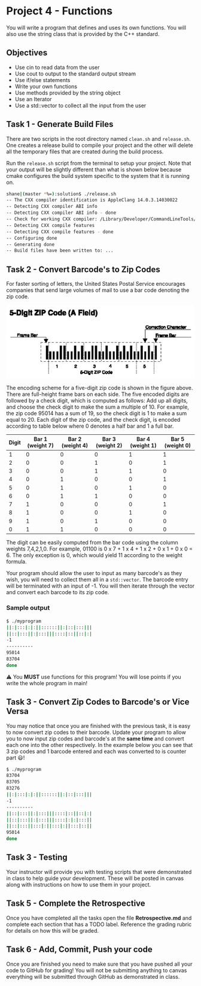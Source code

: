 # Project 4 - Functions

You will write a program that defines and uses its own functions. You will also
use the string class that is provided by the C++ standard.


## Objectives

- Use cin to read data from the user
- Use cout to output to the standard output stream
- Use if/else statements
- Write your own functions
- Use methods provided by the string object
- Use an Iterator
- Use a std::vector to collect all the input from the user

## Task 1 - Generate Build Files

There are two scripts in the root directory named `clean.sh` and `release.sh`.
One creates a release build to compile your project and the other will delete
all the temporary files that are created during the build process.

Run the `release.sh` script from the terminal to setup your project. Note
that your output will be slightly different than what is shown below because
cmake configures the build system specific to the system that it is running on.

```bash
shane|(master *%=):solution$ ./release.sh
-- The CXX compiler identification is AppleClang 14.0.3.14030022
-- Detecting CXX compiler ABI info
-- Detecting CXX compiler ABI info - done
-- Check for working CXX compiler: /Library/Developer/CommandLineTools/usr/bin/c++ - skipped
-- Detecting CXX compile features
-- Detecting CXX compile features - done
-- Configuring done
-- Generating done
-- Build files have been written to: ...
```

## Task 2 - Convert Barcode's to Zip Codes

For faster sorting of letters, the United States Postal Service encourages
companies that send large volumes of mail to use a bar code denoting the zip
code.

![barcode.png](barcode.png)

The encoding scheme for a five-digit zip code is shown in the figure above.
There are full-height frame bars on each side. The five encoded digits are
followed by a check digit, which is computed as follows: Add up all digits, and
choose the check digit to make the sum a multiple of 10. For example, the zip
code 95014 has a sum of 19, so the check digit is 1 to make a sum equal to 20.
Each digit of the zip code, and the check digit, is encoded according to
table below where 0 denotes a half bar and 1 a full bar.

| Digit | Bar 1 (weight 7) | Bar 2 (weight 4) | Bar 3 (weight 2) | Bar 4 (weight 1) | Bar 5 (weight 0) |
| ----- | ---------------- | ---------------- | ---------------- | ---------------- | ---------------- |
| 1     | 0                | 0                | 0                | 1                | 1                |
| 2     | 0                | 0                | 1                | 0                | 1                |
| 3     | 0                | 0                | 1                | 1                | 0                |
| 4     | 0                | 1                | 0                | 0                | 1                |
| 5     | 0                | 1                | 0                | 1                | 0                |
| 6     | 0                | 1                | 1                | 0                | 0                |
| 7     | 1                | 0                | 0                | 0                | 1                |
| 8     | 1                | 0                | 0                | 1                | 0                |
| 9     | 1                | 0                | 1                | 0                | 0                |
| 0     | 1                | 1                | 0                | 0                | 0                |

The digit can be easily computed from the bar code using the column weights
7,4,2,1,0. For example, 01100 is 0 x 7 + 1 x 4 + 1 x 2 + 0 x 1 + 0 x 0 = 6. The
only exception is 0, which would yield 11 according to the weight formula.

Your program should allow the user to input as many barcode's as they wish, you
will need to collect them all in a `std::vector`. The barcode entry will be
terminated with an input of -1. You will then iterate through the vector and
convert each barcode to its zip code.

### Sample output

```bash
$ ./myprogram
||:|:::|:|:||::::::||:|::|:::|||
||::|:::||:|:::|||::::|::||::|:|
-1
----------
95014
83704
done
```

⚠ You **MUST** use functions for this program! You will lose points if you write
the whole program in main!

## Task 3 - Convert Zip Codes to Barcode's or Vice Versa

You may notice that once you are finished with the previous task, it is easy to
now convert zip codes to their barcode. Update your program to allow you to now
input zip codes and barcode's at the **same time** and convert each one into the
other respectively. In the example below you can see that 3 zip codes and 1
barcode entered and each was converted to is counter part 😃!

```bash
$ ./myprogram
83704
83705
83276
||:|:::|:|:||::::::||:|::|:::|||
-1
----------
||::|:::||:|:::|||::::|::||::|:|
||::|:::||:|:::|||::::|:|:|:::||
||::|:::||:::|:||:::|:||:::|::||
95014
done
```

## Task 3 - Testing

Your instructor will provide you with testing scripts that were demonstrated in
class to help guide your development. These will be posted in canvas along with
instructions on how to use them in your project.

## Task 5 - Complete the Retrospective

Once you have completed all the tasks open the file **Retrospective.md** and
complete each section that has a TODO label. Reference the grading rubric
for details on how this will be graded.

## Task 6 - Add, Commit, Push your code

Once you are finished you need to make sure that you have pushed all your code
to GitHub for grading! You will not be submitting anything to canvas everything
will be submitted through GitHub as demonstrated in class.
